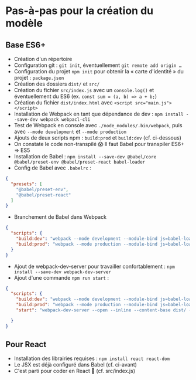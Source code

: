 # Pas-à-pas pour la création du modèle

## Base ES6+

- Création d'un répertoire
- Configuration git : `git init`, éventuellement `git remote add origin …`
- Configuration du projet `npm init` pour obtenir la « carte d'identité » du projet : `package.json`
- Création des dossiers `dist/` et `src/`
- Création du fichier `src/index.js` avec un `console.log()` et éventuellement du ES6 (ex. `const sum = (a, b) => a + b;`)
- Création du fichier `dist/index.html` avec `<script src="main.js"></script>`
- Installation de Webpack en tant que dépendance de dev : `npm install --save-dev webpack webpacl-cli`
- Test de Webpack en console avec `./node_modules/.bin/webpack`, puis avec `--mode development` et `--mode production`
- Ajouts de deux scripts npm : `build:prod` et `build:dev` (cf. ci-dessous)
- On constate le code non-transpilé 😱 Il faut Babel pour transpiler ES6+ => ES5
- Installation de Babel : `npm install --save-dev @babel/core @babel/preset-env @babel/preset-react babel-loader`
- Config de Babel avec `.babelrc` :
```json
{
  "presets": [
    "@babel/preset-env",
    "@babel/preset-react"
  ]
}
```
- Branchement de Babel dans Webpack
```json
{
  "scripts": {
    "build:dev": "webpack --mode development --module-bind js=babel-loader",
    "build:prod": "webpack --mode production --module-bind js=babel-loader",
  }
}
```
- Ajout de webpack-dev-server pour travailler confortablement : `npm install --save-dev webpack-dev-server`
- Ajout d'une commande `npm run start` :
```json
{
  "scripts": {
    "build:dev": "webpack --mode development --module-bind js=babel-loader",
    "build:prod": "webpack --mode production --module-bind js=babel-loader",
    "start": "webpack-dev-server --open --inline --content-base dist/ --mode development --module-bind js=babel-loader",

  }
}
```

## Pour React

- Installation des librairies requises : `npm install react react-dom`
- Le JSX est déjà configuré dans Babel (cf. ci-avant)
- C'est parti pour coder en React :tada: (cf. src/index.js)